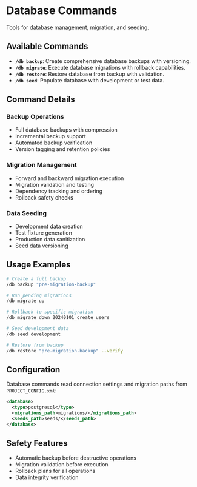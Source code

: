# Database Commands

Tools for database management, migration, and seeding.

## Available Commands

*   **`/db backup`**: Create comprehensive database backups with versioning.
*   **`/db migrate`**: Execute database migrations with rollback capabilities.
*   **`/db restore`**: Restore database from backup with validation.
*   **`/db seed`**: Populate database with development or test data.

## Command Details

### Backup Operations
- Full database backups with compression
- Incremental backup support
- Automated backup verification
- Version tagging and retention policies

### Migration Management
- Forward and backward migration execution
- Migration validation and testing
- Dependency tracking and ordering
- Rollback safety checks

### Data Seeding
- Development data creation
- Test fixture generation
- Production data sanitization
- Seed data versioning

## Usage Examples

```bash
# Create a full backup
/db backup "pre-migration-backup"

# Run pending migrations
/db migrate up

# Rollback to specific migration
/db migrate down 20240101_create_users

# Seed development data
/db seed development

# Restore from backup
/db restore "pre-migration-backup" --verify
```

## Configuration

Database commands read connection settings and migration paths from `PROJECT_CONFIG.xml`:

```xml
<database>
  <type>postgresql</type>
  <migrations_path>migrations/</migrations_path>
  <seeds_path>seeds/</seeds_path>
</database>
```

## Safety Features

- Automatic backup before destructive operations
- Migration validation before execution
- Rollback plans for all operations
- Data integrity verification 